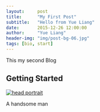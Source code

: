 ```yaml
---
layout:     post
title:      "My First Post"
subtitle:   "Hello from Yue Liang"
date:       2015-12-26 12:00:00
author:     "Yue Liang"
header-img: "img/post-bg-06.jpg"
tags: [bio, start]
---
```


This my second Blog

<h2 class="section-heading">Getting Started</h2>

<a href="#">
    <img src="{{ site.baseurl }}/img/head portrait.jpg" alt="head portrait">
</a>

<span class="caption text-muted">A handsome man</span>